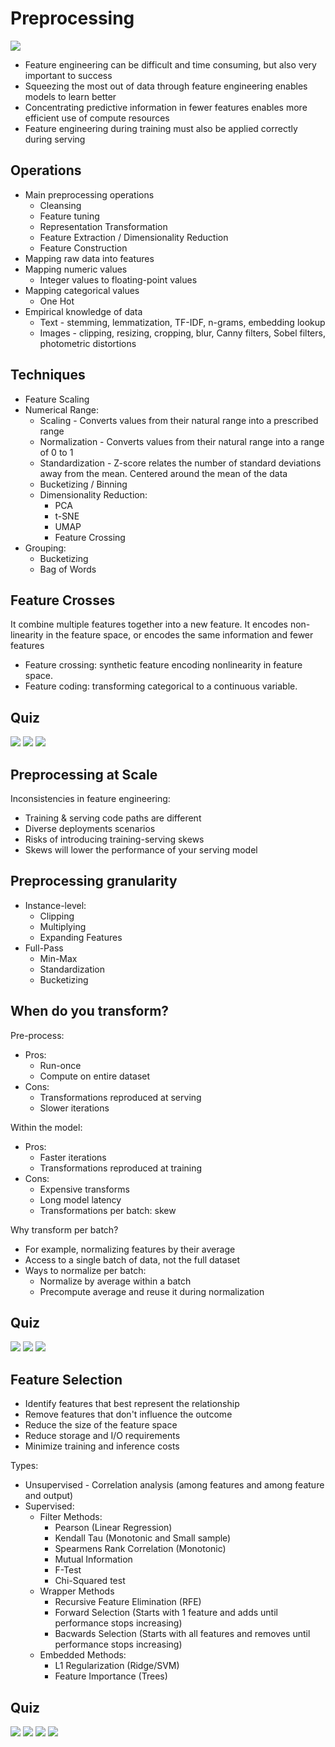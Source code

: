 # Preprocessing

![](../assets/2022-07-27-05-22-44.png)

* Feature engineering can be difficult and time consuming, but also very important to success
* Squeezing the most out of data through feature engineering enables models to learn better
* Concentrating predictive information in fewer features enables more efficient use of compute resources
* Feature engineering during training must also be applied correctly during serving

## Operations

* Main preprocessing operations
  * Cleansing
  * Feature tuning
  * Representation Transformation
  * Feature Extraction / Dimensionality Reduction
  * Feature Construction
* Mapping raw data into features
* Mapping numeric values
  * Integer values to floating-point values
* Mapping categorical values
  * One Hot
* Empirical knowledge of data
  * Text - stemming, lemmatization, TF-IDF, n-grams, embedding lookup
  * Images - clipping, resizing, cropping, blur, Canny filters, Sobel filters, photometric distortions

## Techniques
* Feature Scaling
* Numerical Range:
  * Scaling - Converts values from their natural range into a prescribed range
  * Normalization - Converts values from their natural range into a range of 0 to 1
  * Standardization - Z-score relates the number of standard deviations away from the mean. Centered around the mean of the data
  * Bucketizing / Binning
  * Dimensionality Reduction:
    * PCA
    * t-SNE
    * UMAP
    * Feature Crossing
* Grouping:
  * Bucketizing
  * Bag of Words

## Feature Crosses
It combine multiple features together into a new feature. It encodes non-linearity in the feature space, or encodes the same information and fewer features

* Feature crossing: synthetic feature encoding nonlinearity in feature space.
* Feature coding: transforming categorical to a continuous variable.

## Quiz

![](../assets/2022-07-27-05-46-28.png)
![](../assets/2022-07-27-05-46-36.png)
![](../assets/2022-07-27-05-51-30.png)

## Preprocessing at Scale

Inconsistencies in feature engineering:
* Training & serving code paths are different
* Diverse deployments scenarios
* Risks of introducing training-serving skews
* Skews will lower the performance of your serving model

## Preprocessing granularity
* Instance-level:
  * Clipping
  * Multiplying
  * Expanding Features
* Full-Pass
  * Min-Max
  * Standardization
  * Bucketizing

## When do you transform?
Pre-process:
* Pros:
  * Run-once
  * Compute on entire dataset
* Cons:
  * Transformations reproduced at serving
  * Slower iterations

Within the model:
* Pros:
  * Faster iterations
  * Transformations reproduced at training
* Cons:
  * Expensive transforms
  * Long model latency
  * Transformations per batch: skew

Why transform per batch?

* For example, normalizing features by their average
* Access to a single batch of data, not the full dataset
* Ways to normalize per batch:
  * Normalize by average within a batch
  * Precompute average and reuse it during normalization

## Quiz

![](../assets/2022-07-28-23-35-08.png)
![](../assets/2022-07-28-23-35-17.png)
![](../assets/2022-07-28-23-35-25.png)

## Feature Selection

* Identify features that best represent the relationship
* Remove features that don't influence the outcome
* Reduce the size of the feature space
* Reduce storage and I/O requirements
* Minimize training and inference costs

Types:
* Unsupervised - Correlation analysis (among features and among feature and output)
* Supervised:
  * Filter Methods:
    * Pearson (Linear Regression)
    * Kendall Tau (Monotonic and Small sample)
    * Spearmens Rank Correlation (Monotonic)
    * Mutual Information
    * F-Test
    * Chi-Squared test
  * Wrapper Methods
    * Recursive Feature Elimination (RFE)
    * Forward Selection (Starts with 1 feature and adds until performance stops increasing)
    * Bacwards Selection (Starts with all features and removes until performance stops increasing)
  * Embedded Methods:
    * L1 Regularization (Ridge/SVM)
    * Feature Importance (Trees)

## Quiz
![](../assets/2022-07-28-23-35-46.png)
![](../assets/2022-07-28-23-35-53.png)
![](../assets/2022-07-28-23-36-01.png)
![](../assets/2022-07-28-23-36-11.png)